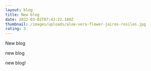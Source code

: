 ```yaml
---
layout: blog
title: New blog
date: 2022-03-02T07:43:22.180Z
thumbnail: /images/uploads/aloe-vera-flower-jairos-rosiles.jpg
rating: 3
---
```

New blog

new blog

new blog!